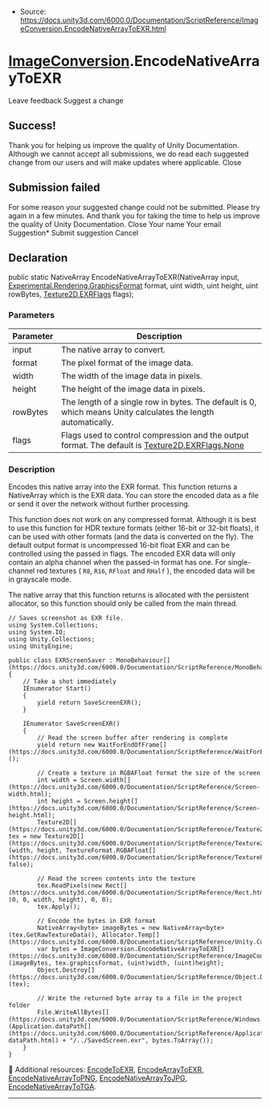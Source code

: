 * Source: https://docs.unity3d.com/6000.0/Documentation/ScriptReference/ImageConversion.EncodeNativeArrayToEXR.html

#  [ImageConversion](https://docs.unity3d.com/6000.0/Documentation/ScriptReference/ImageConversion.html).EncodeNativeArrayToEXR
Leave feedback
Suggest a change
## Success!
Thank you for helping us improve the quality of Unity Documentation. Although we cannot accept all submissions, we do read each suggested change from our users and will make updates where applicable.
Close
## Submission failed
For some reason your suggested change could not be submitted. Please <a>try again</a> in a few minutes. And thank you for taking the time to help us improve the quality of Unity Documentation.
Close
Your name Your email Suggestion* Submit suggestion
Cancel
## Declaration
public static NativeArray<byte> EncodeNativeArrayToEXR(NativeArray<T> input, [Experimental.Rendering.GraphicsFormat](https://docs.unity3d.com/6000.0/Documentation/ScriptReference/Experimental.Rendering.GraphicsFormat.html) format, uint width, uint height, uint rowBytes, [Texture2D.EXRFlags](https://docs.unity3d.com/6000.0/Documentation/ScriptReference/Texture2D.EXRFlags.html) flags); 
### Parameters
Parameter | Description  
---|---  
input | The native array to convert.  
format | The pixel format of the image data.  
width | The width of the image data in pixels.  
height | The height of the image data in pixels.  
rowBytes | The length of a single row in bytes. The default is 0, which means Unity calculates the length automatically.  
flags | Flags used to control compression and the output format. The default is [Texture2D.EXRFlags.None](https://docs.unity3d.com/6000.0/Documentation/ScriptReference/Texture2D.EXRFlags.None.html)  
### Description
Encodes this native array into the EXR format.
This function returns a NativeArray<byte> which is the EXR data. You can store the encoded data as a file or send it over the network without further processing.  
  
This function does not work on any compressed format. Although it is best to use this function for HDR texture formats (either 16-bit or 32-bit floats), it can be used with other formats (and the data is converted on the fly). The default output format is uncompressed 16-bit float EXR and can be controlled using the passed in flags. The encoded EXR data will only contain an alpha channel when the passed-in format has one. For single-channel red textures ( `R8`, `R16`, `RFloat` and `RHalf` ), the encoded data will be in grayscale mode.  
  
The native array that this function returns is allocated with the persistent allocator, so this function should only be called from the main thread. 
```
// Saves screenshot as EXR file.
using System.Collections;
using System.IO;
using Unity.Collections;
using UnityEngine;  
  
public class EXRScreenSaver : MonoBehaviour[](https://docs.unity3d.com/6000.0/Documentation/ScriptReference/MonoBehaviour.html)
{
    // Take a shot immediately
    IEnumerator Start()
    {
        yield return SaveScreenEXR();
    }  
  
    IEnumerator SaveScreenEXR()
    {
        // Read the screen buffer after rendering is complete
        yield return new WaitForEndOfFrame[](https://docs.unity3d.com/6000.0/Documentation/ScriptReference/WaitForEndOfFrame.html)();  
  
        // Create a texture in RGBAFloat format the size of the screen
        int width = Screen.width[](https://docs.unity3d.com/6000.0/Documentation/ScriptReference/Screen-width.html);
        int height = Screen.height[](https://docs.unity3d.com/6000.0/Documentation/ScriptReference/Screen-height.html);
        Texture2D[](https://docs.unity3d.com/6000.0/Documentation/ScriptReference/Texture2D.html) tex = new Texture2D[](https://docs.unity3d.com/6000.0/Documentation/ScriptReference/Texture2D.html)(width, height, TextureFormat.RGBAFloat[](https://docs.unity3d.com/6000.0/Documentation/ScriptReference/TextureFormat.RGBAFloat.html), false);  
  
        // Read the screen contents into the texture
        tex.ReadPixels(new Rect[](https://docs.unity3d.com/6000.0/Documentation/ScriptReference/Rect.html)(0, 0, width, height), 0, 0);
        tex.Apply();  
  
        // Encode the bytes in EXR format
        NativeArray<byte> imageBytes = new NativeArray<byte>(tex.GetRawTextureData(), Allocator.Temp[](https://docs.unity3d.com/6000.0/Documentation/ScriptReference/Unity.Collections.Allocator.Temp.html));
        var bytes = ImageConversion.EncodeNativeArrayToEXR[](https://docs.unity3d.com/6000.0/Documentation/ScriptReference/ImageConversion.EncodeNativeArrayToEXR.html)(imageBytes, tex.graphicsFormat, (uint)width, (uint)height);
        Object.Destroy[](https://docs.unity3d.com/6000.0/Documentation/ScriptReference/Object.Destroy.html)(tex);  
  
        // Write the returned byte array to a file in the project folder
        File.WriteAllBytes[](https://docs.unity3d.com/6000.0/Documentation/ScriptReference/Windows.File.WriteAllBytes.html)(Application.dataPath[](https://docs.unity3d.com/6000.0/Documentation/ScriptReference/Application-dataPath.html) + "/../SavedScreen.exr", bytes.ToArray());
    }
}

```

Additional resources: [EncodeToEXR](https://docs.unity3d.com/6000.0/Documentation/ScriptReference/ImageConversion.EncodeToEXR.html), [EncodeArrayToEXR](https://docs.unity3d.com/6000.0/Documentation/ScriptReference/ImageConversion.EncodeArrayToEXR.html), [EncodeNativeArrayToPNG](https://docs.unity3d.com/6000.0/Documentation/ScriptReference/ImageConversion.EncodeNativeArrayToPNG.html), [EncodeNativeArrayToJPG](https://docs.unity3d.com/6000.0/Documentation/ScriptReference/ImageConversion.EncodeNativeArrayToJPG.html), [EncodeNativeArrayToTGA](https://docs.unity3d.com/6000.0/Documentation/ScriptReference/ImageConversion.EncodeNativeArrayToTGA.html).
* * *
